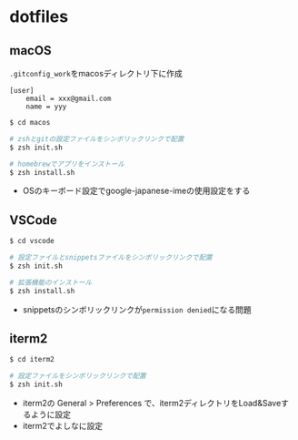 # dotfiles

## macOS

`.gitconfig_work`をmacosディレクトリ下に作成

```
[user]
	email = xxx@gmail.com
	name = yyy
```

```zsh
$ cd macos

# zshとgitの設定ファイルをシンボリックリンクで配置
$ zsh init.sh

# homebrewでアプリをインストール
$ zsh install.sh
```

- OSのキーボード設定でgoogle-japanese-imeの使用設定をする

## VSCode

```zsh
$ cd vscode

# 設定ファイルとsnippetsファイルをシンボリックリンクで配置
$ zsh init.sh

# 拡張機能のインストール
$ zsh install.sh
```

- snippetsのシンボリックリンクが`permission denied`になる問題

## iterm2

```zsh
$ cd iterm2

# 設定ファイルをシンボリックリンクで配置
$ zsh init.sh
```

- iterm2の General > Preferences で、iterm2ディレクトリをLoad&Saveするように設定
- iterm2でよしなに設定
